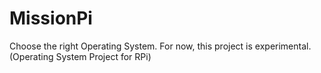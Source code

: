 # MissionPi
Choose the right Operating System. For now, this project is experimental. (Operating System Project for RPi)

